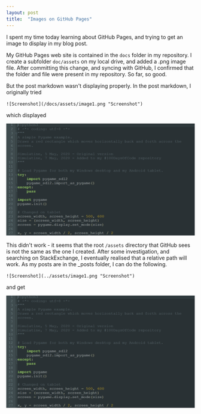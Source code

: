 ```yaml
---
layout: post
title:  "Images on GitHub Pages"
---
```


I spent my time today learning about GitHub Pages, and trying to get an image to display in my blog post.

My GitHub Pages web site is contained in the `docs` folder in my repository. I create a subfolder `doc/assets` on my local drive, and added a .png image file. After committing this change, and syncing with GitHub, I confirmed that the folder and file were present in my repository. So far, so good.

But the post markdown wasn't displaying properly. In the post markdown, I originally tried

```
![Screenshot](/docs/assets/image1.png "Screenshot")

```
which displayed

![Screenshot](/docs/assets/image1.png "Screenshot")

This didn't work - it seems that the root `/assets` directory that GitHub sees is not the same as the one I created. After some investigation, and searching on StackExchange, I eventually realised that a relative path will work. As my posts are in the _posts folder, I can do the following.

```
![Screenshot](../assets/image1.png "Screenshot")
```

and get

![Screenshot](../assets/image1.png "Screenshot")


